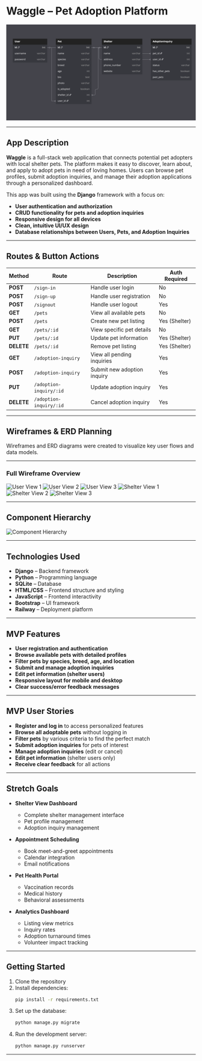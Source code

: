 # **Waggle – Pet Adoption Platform**

![App Screenshot](./public/Images/Waggle-ERD.png)

---

## **App Description**

**Waggle** is a full-stack web application that connects potential pet adopters with local shelter pets. The platform makes it easy to discover, learn about, and apply to adopt pets in need of loving homes. Users can browse pet profiles, submit adoption inquiries, and manage their adoption applications through a personalized dashboard.

This app was built using the **Django** framework with a focus on:

- **User authentication and authorization**
- **CRUD functionality for pets and adoption inquiries**
- **Responsive design for all devices**
- **Clean, intuitive UI/UX design**
- **Database relationships between Users, Pets, and Adoption Inquiries**

---

## **Routes & Button Actions**

| **Method** | **Route**                | **Description**                    | **Auth Required** |
|------------|--------------------------|------------------------------------|------------------|
| **POST**   | `/sign-in`              | Handle user login                  | No               |
| **POST**   | `/sign-up`              | Handle user registration           | No               |
| **POST**   | `/signout`              | Handle user logout                 | Yes              |
| **GET**    | `/pets`                 | View all available pets            | No               |
| **POST**   | `/pets`                 | Create new pet listing             | Yes (Shelter)    |
| **GET**    | `/pets/:id`             | View specific pet details          | No               |
| **PUT**    | `/pets/:id`             | Update pet information             | Yes (Shelter)    |
| **DELETE** | `/pets/:id`             | Remove pet listing                 | Yes (Shelter)    |
| **GET**    | `/adoption-inquiry`     | View all pending inquiries         | Yes              |
| **POST**   | `/adoption-inquiry`     | Submit new adoption inquiry        | Yes              |
| **PUT**    | `/adoption-inquiry/:id` | Update adoption inquiry            | Yes              |
| **DELETE** | `/adoption-inquiry/:id` | Cancel adoption inquiry            | Yes              |

---

## **Wireframes & ERD Planning**

Wireframes and ERD diagrams were created to visualize key user flows and data models.

---

### **Full Wireframe Overview**

![User View 1](./public/Images/Wireframe-1.png)
![User View 2](./public/Images/Wireframe-2.png)
![User View 3](./public/Images/Wireframe-3.png)
![Shelter View 1](./public/Images/Wireframe-4.png)
![Shelter View 2](./public/Images/Wireframe-5.png)
![Shelter View 3](./public/Images/Wireframe-6.png)

---

## **Component Hierarchy**

![Component Hierarchy](./public/Images/Component-Hierarchy.png)

---

## **Technologies Used**

- **Django** – Backend framework
- **Python** – Programming language
- **SQLite** – Database
- **HTML/CSS** – Frontend structure and styling
- **JavaScript** – Frontend interactivity
- **Bootstrap** – UI framework
- **Railway** – Deployment platform

---

## **MVP Features**

- **User registration and authentication**
- **Browse available pets with detailed profiles**
- **Filter pets by species, breed, age, and location**
- **Submit and manage adoption inquiries**
- **Edit pet information (shelter users)**
- **Responsive layout for mobile and desktop**
- **Clear success/error feedback messages**

---

## **MVP User Stories**

- **Register and log in** to access personalized features
- **Browse all adoptable pets** without logging in
- **Filter pets** by various criteria to find the perfect match
- **Submit adoption inquiries** for pets of interest
- **Manage adoption inquiries** (edit or cancel)
- **Edit pet information** (shelter users only)
- **Receive clear feedback** for all actions

---

## **Stretch Goals**

- **Shelter View Dashboard**
  - Complete shelter management interface
  - Pet profile management
  - Adoption inquiry management

- **Appointment Scheduling**
  - Book meet-and-greet appointments
  - Calendar integration
  - Email notifications

- **Pet Health Portal**
  - Vaccination records
  - Medical history
  - Behavioral assessments

- **Analytics Dashboard**
  - Listing view metrics
  - Inquiry rates
  - Adoption turnaround times
  - Volunteer impact tracking

---

## **Getting Started**

1. Clone the repository
2. Install dependencies:
   ```bash
   pip install -r requirements.txt
   ```
3. Set up the database:
   ```bash
   python manage.py migrate
   ```
4. Run the development server:
   ```bash
   python manage.py runserver
   ```

---

